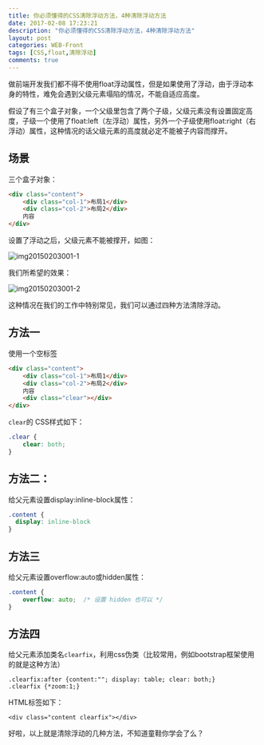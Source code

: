 ```yaml
---
title: 你必须懂得的CSS清除浮动方法，4种清除浮动方法
date: 2017-02-08 17:23:21
description: "你必须懂得的CSS清除浮动方法，4种清除浮动方法"
layout: post
categories: WEB-Front
tags: [CSS,float,清除浮动]
comments: true
---
```

做前端开发我们都不得不使用float浮动属性，但是如果使用了浮动，由于浮动本身的特性，难免会遇到父级元素塌陷的情况，不能自适应高度。

假设了有三个盒子对象，一个父级里包含了两个子级，父级元素没有设置固定高度，子级一个使用了float:left（左浮动）属性，另外一个子级使用float:right（右浮动）属性，这种情况的话父级元素的高度就必定不能被子内容而撑开。



## 场景

三个盒子对象：

```html
<div class="content">
    <div class="col-1">布局1</div>
    <div class="col-2">布局2</div>
    内容
</div>
```

设置了浮动之后，父级元素不能被撑开，如图：

![img20150203001-1](https://ww4.sinaimg.cn/large/006y8lVagy1fcj79wqka8j30s406aaaa.jpg)

我们所希望的效果：

![img20150203001-2](https://ww2.sinaimg.cn/large/006y8lVagy1fcj79x6iicj30sa062aaa.jpg)

这种情况在我们的工作中特别常见，我们可以通过四种方法清除浮动。

## 方法一

使用一个空标签

```html
<div class="content">
    <div class="col-1">布局1</div>
    <div class="col-2">布局2</div>
    内容
    <div class="clear"></div>
</div>
```

`clear`的 CSS样式如下：

```css
.clear {
    clear: both;
}
```

## 方法二：

给父元素设置display:inline-block属性：

```css
.content {
  display: inline-block
}
```

## 方法三

给父元素设置overflow:auto或hidden属性：

```css
.content {
    overflow: auto;  /* 设置 hidden 也可以 */
}
```



## 方法四

给父元素添加类名`clearfix`，利用css伪类（比较常用，例如bootstrap框架使用的就是这种方法）

```
.clearfix:after {content:""; display: table; clear: both;}
.clearfix {*zoom:1;}
```

HTML标签如下：

```
<div class="content clearfix"></div>
```

好啦，以上就是清除浮动的几种方法，不知道童鞋你学会了么？
